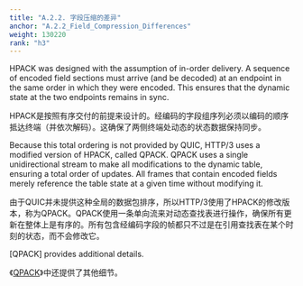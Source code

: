 ```yaml
---
title: "A.2.2. 字段压缩的差异"
anchor: "A.2.2_Field_Compression_Differences"
weight: 130220
rank: "h3"
---
```


HPACK was designed with the assumption of in-order delivery. A sequence of encoded field sections must arrive (and be decoded) at an endpoint in the same order in which they were encoded. This ensures that the dynamic state at the two endpoints remains in sync.

HPACK是按照有序交付的前提来设计的。经编码的字段组序列必须以编码的顺序抵达终端（并依次解码）。这确保了两侧终端处动态的状态数据保持同步。

Because this total ordering is not provided by QUIC, HTTP/3 uses a modified version of HPACK, called QPACK. QPACK uses a single unidirectional stream to make all modifications to the dynamic table, ensuring a total order of updates. All frames that contain encoded fields merely reference the table state at a given time without modifying it.

由于QUIC并未提供这种全局的数据包排序，所以HTTP/3使用了HPACK的修改版本，称为QPACK。QPACK使用一条单向流来对动态查找表进行操作，确保所有更新在整体上是有序的。所有包含经编码字段的帧都只不过是在引用查找表在某个时刻的状态，而不会修改它。

[QPACK] provides additional details.

《[QPACK]()》中还提供了其他细节。
